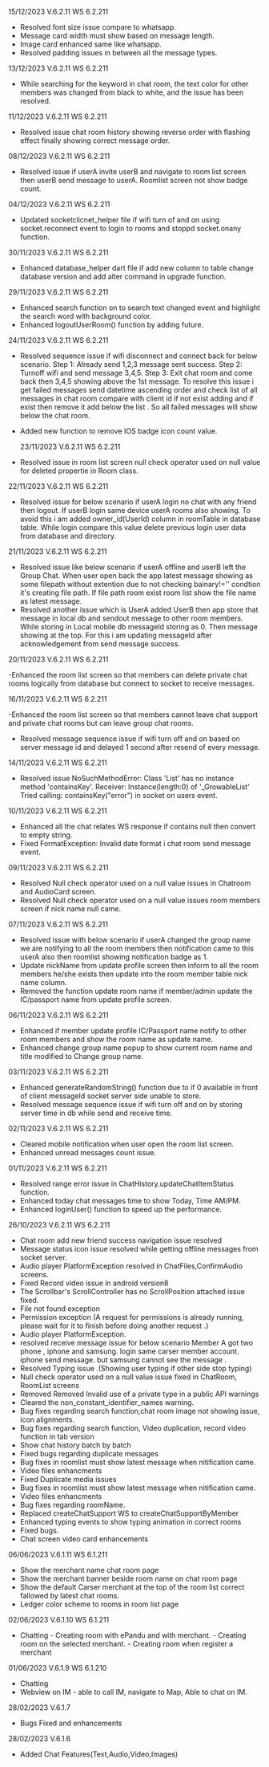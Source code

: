 15/12/2023 V.6.2.11
WS 6.2.211

- Resolved font size issue compare to whatsapp.
- Message card width must show based on message length.
- Image card enhanced same like whatsapp.
- Resolved padding issues in between all the message types.

13/12/2023 V.6.2.11
WS 6.2.211

- While searching for the keyword in chat room, the text color for other members was changed from black to white, and the issue has been resolved.

11/12/2023 V.6.2.11
WS 6.2.211

- Resolved issue chat room history showing reverse order with flashing effect finally showing correct message order.

08/12/2023 V.6.2.11
WS 6.2.211

- Resolved issue if userA invite userB and navigate to room list screen then userB send message to userA.
  Roomlist screen not show badge count.

04/12/2023 V.6.2.11
WS 6.2.211

- Updated socketclicnet_helper file if wifi turn of and on using socket.reconnect event to login to rooms and stoppd socket.onany function.

30/11/2023 V.6.2.11
WS 6.2.211

- Enhanced database_helper dart file if add new column to table change database version and add alter command in upgrade function.

29/11/2023 V.6.2.11
WS 6.2.211

- Enhanced search function on to search text changed event and highlight the search word with background color.
- Enhanced logoutUserRoom() function by adding future.

24/11/2023 V.6.2.11
WS 6.2.211

- Resolved sequence issue if wifi disconnect and connect back for below scenario.
  Step 1: Already send 1,2,3 message sent success.
  Step 2: Turnoff wifi and send message 3,4,5.
  Step 3: Exit chat room and come back then 3,4,5 showing above the 1st message.
  To resolve this issue i get failed messages send datetime ascending order and check list of all messages in chat room compare with client id if not exist adding and if exist then remove it add below the list . So all failed messages will show below the chat room.
- Added new function to remove IOS badge icon count value.

  23/11/2023 V.6.2.11
  WS 6.2.211

- Resolved issue in room list screen null check operator used on null value for deleted propertie in Room class.

22/11/2023 V.6.2.11
WS 6.2.211

- Resolved issue for below scenario if userA login no chat with any friend then logout. If userB login same device userA rooms also showing. To avoid this i am added owner_id(UserId) column in roomTable in database table. While login compare this value delete previous login user data from database and directory.

21/11/2023 V.6.2.11
WS 6.2.211

- Resolved issue like below scenario if userA offline and userB left the Group Chat. When user open back the app latest message showing as some filepath without extention due to not checking bainary!='' condtion it's creating file path. If file path room exist room list show the file name as latest message.
- Resolved another issue which is UserA added UserB then app store that message in local db and sendout message to other room members. While storing in Local mobile db messageId storing as 0. Then message showing at the top. For this i am updating messageId after acknowledgement from send message success.

20/11/2023 V.6.2.11
WS 6.2.211

-Enhanced the room list screen so that members can delete private chat rooms logically from database but connect to socket to receive messages.

16/11/2023 V.6.2.11
WS 6.2.211

-Enhanced the room list screen so that members cannot leave chat support and private chat rooms but can leave group chat rooms.

- Resolved message sequence issue if wifi turn off and on based on server message id and delayed 1 second after resend of every message.

14/11/2023 V.6.2.11
WS 6.2.211

- Resolved issue NoSuchMethodError: Class 'List<dynamic>' has no instance method 'containsKey'.
  Receiver: Instance(length:0) of '\_GrowableList'
  Tried calling: containsKey("error") in socket on users event.

10/11/2023 V.6.2.11
WS 6.2.211

- Enhanced all the chat relates WS response if contains null then convert to empty string.
- Fixed FormatException: Invalid date format i chat room send message event.

09/11/2023 V.6.2.11
WS 6.2.211

- Resolved Null check operator used on a null value issues in Chatroom and AudioCard screen.
- Resolved Null check operator used on a null value issues room members screen if nick name null came.

07/11/2023 V.6.2.11
WS 6.2.211

- Resolved issue with below scenario
  if userA changed the group name we are notifying to all the room members then notification came to this userA also then roomlist showing notification badge as 1.
- Update nickName from update profile screen then inform to all the room members he/she exists then update into the room member table nick name column.
- Removed the function update room name if member/admin update the IC/passport name from update profile screen.

06/11/2023 V.6.2.11
WS 6.2.211

- Enhanced if member update profile IC/Passport name notify to other room members and show the room name as update name.
- Enhanced change group name popup to show current room name and title modified to Change group name.

03/11/2023 V.6.2.11
WS 6.2.211

- Enhanced generateRandomString() function due to if 0 available in front of client messageId socket server side unable to store.
- Resolved message sequence issue if wifi turn off and on by storing server time in db while send and receive time.

02/11/2023 V.6.2.11
WS 6.2.211

- Cleared mobile notification when user open the room list screen.
- Enhanced unread messages count issue.

01/11/2023 V.6.2.11
WS 6.2.211

- Resolved range error issue in ChatHistory.updateChatItemStatus function.
- Enhanced today chat messages time to show Today, Time AM/PM.
- Enhanced loginUser() function to speed up the performance.

26/10/2023 V.6.2.11
WS 6.2.211

- Chat room add new friend success navigation issue resolved
- Message status icon issue resolved while getting offline messages from socket server.
- Audio player PlatformException resolved in ChatFiles,ConfirmAudio screens.
- Fixed Record video issue in android version8
- The Scrollbar's ScrollController has no ScrollPosition attached issue fixed.
- File not found exception
- Permission exception (A request for permissions is already running, please wait for it to finish before doing another request .)
- Audio player PlatformException.
- resolved receive message issue for below scenario
  Member A got two phone , iphone and samsung.
  login same carser member account.
  iphone send message. but samsung cannot see the message .
- Resolved Typing issue .(Showing user typing if other side stop typing)
- Null check operator used on a null value issue fixed in ChatRoom, RoomList screens
- Removed Removed Invalid use of a private type in a public API warnings
- Cleared the non_constant_identifier_names warning.
- Bug fixes regarding search function,chat room image not showing issue, icon alignments.
- Bug fixes regarding search function, Video duplication, record video function in tab version
- Show chat history batch by batch
- Fixed bugs regarding duplicate messages
- Bug fixes in roomlist must show latest message when nitification came.
- Video files enhancments
- Fixed Duplicate media issues
- Bug fixes in roomlist must show latest message when nitification came.
- Video files enhancments
- Bug fixes regarding roomName.
- Replaced createChatSupport WS to createChatSupportByMember
- Enhanced typing events to show typing animation in correct rooms
- Fixed bugs.
- Chat screen video card enhancements

06/06/2023 V.6.1.11
WS 6.1.211

- Show the merchant name chat room page
- Show the merchant banner beside room name on chat room page
- Show the default Carser merchant at the top of the room list correct fallowed by latest chat rooms.
- Ledger color scheme to rooms in room list page

02/06/2023 V.6.1.10
WS 6.1.211

- Chatting - Creating room with ePandu and with merchant. - Creating room on the selected merchant. - Creating room when register a merchant

01/06/2023 V.6.1.9
WS 6.1.210

- Chatting
- Webview on IM - able to call IM, navigate to Map, Able to chat on IM.

28/02/2023 V.6.1.7

- Bugs Fixed and enhancements

28/02/2023 V.6.1.6

- Added Chat Features(Text,Audio,Video,Images)

